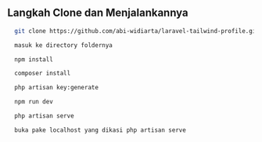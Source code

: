 ## Langkah Clone dan Menjalankannya

```bash
  git clone https://github.com/abi-widiarta/laravel-tailwind-profile.git
```

```bash
  masuk ke directory foldernya
```

```bash
  npm install
```

```bash
  composer install
```

```bash
  php artisan key:generate
```

```bash
  npm run dev
```

```bash
  php artisan serve
```

```bash
  buka pake localhost yang dikasi php artisan serve
```
